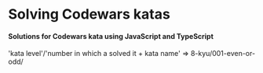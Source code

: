 # Solving Codewars katas

#### Solutions for Codewars kata using JavaScript and TypeScript

'kata level'/'number in which a solved it + kata name' => 8-kyu/001-even-or-odd/
